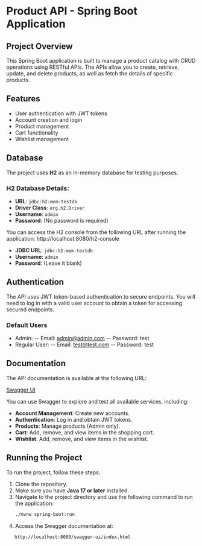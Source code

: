 # Product API - Spring Boot Application

## Project Overview

This Spring Boot application is built to manage a product catalog with CRUD operations using RESTful APIs. The APIs allow you to create, retrieve, update, and delete products, as well as fetch the details of specific products. 

## Features

- User authentication with JWT tokens
- Account creation and login
- Product management
- Cart functionality
- Wishlist management

## Database

The project uses **H2** as an in-memory database for testing purposes.

### H2 Database Details:
- **URL**: `jdbc:h2:mem:testdb`
- **Driver Class**: `org.h2.Driver`
- **Username**: `admin`
- **Password**: (No password is required)

You can access the H2 console from the following URL after running the application:
http://localhost:8080/h2-console


- **JDBC URL**: `jdbc:h2:mem:testdb`
- **Username**: `admin`
- **Password**: (Leave it blank)

## Authentication
The API uses JWT token-based authentication to secure endpoints. You will need to log in with a valid user account to obtain a token for accessing secured endpoints.
### Default Users
- Admin:
-- Email: admin@admin.com
-- Password: test
- Regular User:
-- Email: test@test.com
-- Password: test

## Documentation

The API documentation is available at the following URL:

[Swagger UI](http://localhost:8080/swagger-ui/index.html)

You can use Swagger to explore and test all available services, including:

- **Account Management**: Create new accounts.
- **Authentication**: Log in and obtain JWT tokens.
- **Products**: Manage products (Admin only).
- **Cart**: Add, remove, and view items in the shopping cart.
- **Wishlist**: Add, remove, and view items in the wishlist.

## Running the Project

To run the project, follow these steps:

1. Clone the repository.
2. Make sure you have **Java 17 or later** installed.
3. Navigate to the project directory and use the following command to run the application:
   ```bash
   ./mvnw spring-boot:run

4. Access the Swagger documentation at:
```bash
   http://localhost:8080/swagger-ui/index.html
